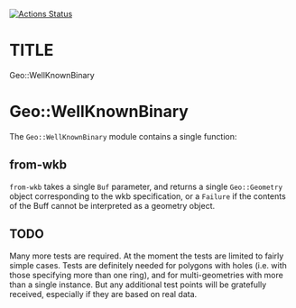 [![Actions Status](https://github.com/kjpye/Geo-WellKnownBinary/actions/workflows/test.yml/badge.svg)](https://github.com/kjpye/Geo-WellKnownBinary/actions)

TITLE
=====

Geo::WellKnownBinary

Geo::WellKnownBinary
====================

The `Geo::WellKnownBinary` module contains a single function:

from-wkb
--------

`from-wkb` takes a single `Buf` parameter, and returns a single `Geo::Geometry` object corresponding to the wkb specification, or a `Failure` if the contents of the Buff cannot be interpreted as a geometry object.

TODO
----

Many more tests are required. At the moment the tests are limited to fairly simple cases. Tests are definitely needed for polygons with holes (i.e. with those specifying more than one ring), and for multi-geometries with more than a single instance. But any additional test points will be gratefully received, especially if they are based on real data.

